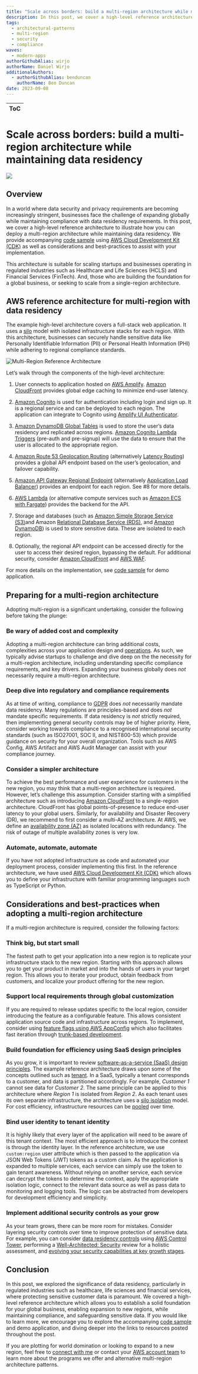 ```yaml
---
title: "Scale across borders: build a multi-region architecture while maintaining data residency"
description: In this post, we cover a high-level reference architecture to illustrate how you can deploy a multi-region architecture while maintaining data residency. This architecture is suitable for scaling startups and businesses operating in regulated industries and, those who are building the foundation for a global business.
tags:
  - architectural-patterns
  - multi-region
  - security
  - compliance
waves:
  - modern-apps
authorGithubAlias: wirjo
authorName: Daniel Wirjo
additionalAuthors: 
  - authorGithubAlias: benduncan
    authorName: Ben Duncan
date: 2023-09-08
---
```


|ToC|
|---|

# Scale across borders: build a multi-region architecture while maintaining data residency

![](./images/cover.png)

## Overview

In a world where data security and privacy requirements are becoming increasingly stringent, businesses face the challenge of expanding globally while maintaining compliance with data residency requirements. In this post, we cover a high-level reference architecture to illustrate how you can deploy a multi-region architecture while maintaining data residency. We provide accompanying [code sample](https://github.com/aws-samples/multi-region-data-residency) using [AWS Cloud Development Kit (CDK)](https://aws.amazon.com/cdk/) as well as considerations and best-practices to assist with your implementation.

This architecture is suitable for scaling startups and businesses operating in regulated industries such as Healthcare and Life Sciences (HCLS) and Financial Services (FinTech). And, those who are building the foundation for a global business, or seeking to scale from a single-region architecture.

## AWS reference architecture for multi-region with data residency

The example high-level architecture covers a full-stack web application. It uses a [silo](https://docs.aws.amazon.com/wellarchitected/latest/saas-lens/silo-pool-and-bridge-models.html) model with isolated infrastructure stacks for each region. With this architecture, businesses can securely handle sensitive data like Personally Identifiable Information (PII) or Personal Health Information (PHI) while adhering to regional compliance standards.

![Multi-Region Reference Architecture](./images/multi-region-architecture.png)

Let’s walk through the components of the high-level architecture: 

1. User connects to application hosted on [AWS Amplify](https://aws.amazon.com/amplify/). [Amazon CloudFront](https://aws.amazon.com/cloudfront/) provides global edge caching to minimize end-user latency.  

2. [Amazon Cognito](https://aws.amazon.com/cognito/) is used for authentication including login and sign up. It is a regional service and can be deployed to each region. The application can integrate to Cognito using [Amplify UI Authenticator](https://ui.docs.amplify.aws/react/connected-components/authenticator).  

3. [Amazon DynamoDB Global Tables](https://docs.aws.amazon.com/amazondynamodb/latest/developerguide/GlobalTables.html) is used to store the user’s data residency and replicated across regions. [Amazon Cognito Lambda Triggers](https://docs.aws.amazon.com/cognito/latest/developerguide/cognito-user-identity-pools-working-with-aws-lambda-triggers.html) (pre-auth and pre-signup) will use the data to ensure that the user is allocated to the appropriate region.  

4. [Amazon Route 53 Geolocation Routing](https://docs.aws.amazon.com/Route53/latest/DeveloperGuide/routing-policy-geo.html) (alternatively [Latency Routing](https://docs.aws.amazon.com/Route53/latest/DeveloperGuide/routing-policy-latency.html)) provides a global API endpoint based on the user’s geolocation, and failover capability.  

5. [Amazon API Gateway Regional Endpoint](https://docs.aws.amazon.com/apigateway/latest/developerguide/api-gateway-api-endpoint-types.html#api-gateway-api-endpoint-types-regional) (alternatively [Application Load Balancer](https://docs.aws.amazon.com/elasticloadbalancing/latest/application/introduction.html)) provides an endpoint for each region. See #8 for more details.  

6. [AWS Lambda](https://aws.amazon.com/lambda/) (or alternative compute services such as [Amazon ECS with Fargate](https://docs.aws.amazon.com/AmazonECS/latest/developerguide/AWS_Fargate.html)) provides the backend for the API.  

7. Storage and databases (such as [Amazon Simple Storage Service (S3)](https://aws.amazon.com/s3/)and Amazon [Relational Database Service (RDS)](https://aws.amazon.com/rds/), and [Amazon DynamoDB](https://aws.amazon.com/dynamodb/)) is used to store sensitive data. These are isolated to each region.  

8. Optionally, the regional API endpoint can be accessed directly for the user to access their desired region, bypassing the default. For additional security, consider [Amazon CloudFront](https://aws.amazon.com/cloudfront/) and [AWS WAF](https://aws.amazon.com/waf/).

For more details on the implementation, see [code sample](https://github.com/aws-samples/multi-region-data-residency) for demo application.

## Preparing for a multi-region architecture

Adopting multi-region is a significant undertaking, consider the following before taking the plunge:

### Be wary of added cost and complexity

Adopting a multi-region architecture can bring additional costs, complexities across your application design and [operations](https://docs.aws.amazon.com/whitepapers/latest/aws-multi-region-fundamentals/multi-region-fundamental-4-operational-readiness.html). As such, we typically advise startups to challenge and dive deep on the the necessity for a multi-region architecture, including understanding specific compliance requirements, and key drivers. Expanding your business globally does *not* necessarily  require a multi-region architecture.

### Deep dive into regulatory and compliance requirements

As at time of writing, compliance to [GDPR](https://aws.amazon.com/compliance/gdpr-center/) does *not* necessarily mandate data residency.  Many regulations are principles-based and does *not* mandate specific requirements. If data residency is *not* strictly required, then implementing general security controls may be of higher priority. Here, consider working towards compliance to a recognised international security standards (such as ISO27001, SOC II, and NIST800-53) which provide guidance on security for your overall organization. Tools such as AWS Config, AWS Artifact and AWS Audit Manager can assist with your compliance journey.

### Consider a simpler architecture

To achieve the best performance and user experience for customers in the new region, you may think that a multi-region architecture is required. However, let’s challenge this assumption. Consider starting with a simplified architecture such as introducing [Amazon CloudFront](https://aws.amazon.com/cloudfront/) to a single-region architecture. CloudFront has global points-of-presence to reduce end-user latency to your global users. Similarly, for availability and Disaster Recovery (DR), we recommend to first consider a multi-AZ architecture. At AWS, we define an [availability zone (AZ)](https://docs.aws.amazon.com/AWSEC2/latest/UserGuide/using-regions-availability-zones.html) as isolated locations with redundancy. The risk of outage of multiple availability zones is very low.

### Automate, automate, automate

If you have not adopted infrastructure as code and automated your deployment process, consider implementing this first. In the reference architecture, we have used [AWS Cloud Development Kit (CDK)](https://aws.amazon.com/cdk/) which allows you to define your infrastructure with familiar programming languages such as TypeScript or Python.

## Considerations and best-practices when adopting a multi-region architecture

If a multi-region architecture is required, consider the following factors:

### Think big, but start small

The fastest path to get your application into a new region is to replicate your infrastructure stack to the new region. Starting with this approach allows you to get your product in market and into the hands of users in your target region. This allows you to iterate your product,  obtain feedback from customers, and localize your product offering for the new region.

### Support local requirements through global customization

If you are required to release updates specific to the local region, consider introducing the feature as a configurable feature. This allows consistent application source code and infrastructure across regions. To implement, consider using [feature flags using AWS AppConfig](https://aws.amazon.com/blogs/mt/using-aws-appconfig-feature-flags/) which also facilitates fast iteration through [trunk-based development](https://aws.amazon.com/builders-library/cicd-pipeline/).

### Build foundation for efficiency using SaaS design principles

As you grow, it is important to review [software-as-a-service (SaaS) design principles](https://docs.aws.amazon.com/wellarchitected/latest/saas-lens/general-design-principles.html). The example reference architecture draws upon some of the concepts outlined such as [tenant](https://docs.aws.amazon.com/wellarchitected/latest/saas-lens/tenant.html). In a SaaS, typically a tenant corresponds to a customer, and data is partitioned accordingly. For example, *Customer 1* cannot see data for *Customer 2*. The same principle can be applied to this architecture where *Region 1* is isolated from *Region 2*. As each tenant uses its own separate infrastructure, the architecture uses a [silo isolation](https://docs.aws.amazon.com/wellarchitected/latest/saas-lens/silo-isolation.html) model. For cost efficiency, infrastructure resources can be [pooled](https://docs.aws.amazon.com/wellarchitected/latest/saas-lens/pool-isolation.html) over time.

### Bind user identity to tenant identity

It is highly likely that every layer of the application will need to be aware of this tenant context. The most efficient approach is to introduce the context is through the identity layer. In the reference architecture, we use `custom:region` user attribute which is then passed to the application via JSON Web Tokens (JWT) tokens as a custom claim. As the application is expanded to multiple services, each service can simply use the token to gain tenant awareness. Without relying on another service, each service can decrypt the tokens to determine the context, apply the appropriate isolation logic, connect to the relevant data source as well as pass data to monitoring and logging tools. The logic can be abstracted from developers for development efficiency and simplicity.

### Implement additional security controls as your grow

As your team grows, there can be more room for mistakes. Consider layering security controls over time to improve protection of sensitive data. For example, you can consider [data residency controls](https://docs.aws.amazon.com/controltower/latest/userguide/data-residency-controls.html) using [AWS Control Tower](https://aws.amazon.com/controltower/), performing a [Well-Architected: Security](https://docs.aws.amazon.com/wellarchitected/latest/security-pillar/welcome.html) review for a holistic assessment, and [evolving your security capabilities at key growth stages](https://www.youtube.com/watch?v=_i4YcLkZrLc&t=494s).

## Conclusion

In this post, we explored the significance of data residency, particularly in regulated industries such as healthcare, life sciences and financial services, where protecting sensitive customer data is paramount. We covered a high-level reference architecture which allows you to establish a solid foundation for your global business, enabling expansion to new regions, while maintaining compliance, and safeguarding sensitive data. If you would like to learn more, we encourage you to explore the accompanying [code sample](https://github.com/aws-samples/multi-region-data-residency) and demo application, and diving deeper into the links to resources posted throughout the post.

If you are plotting for world domination or looking to expand to a new region, feel free to [connect with me](https://linkedin.com/in/wirjo) or contact your [AWS account team](https://aws.amazon.com/blogs/startups/meet-your-aws-account-team/) to learn more about the programs we offer and alternative multi-region architecture patterns.
